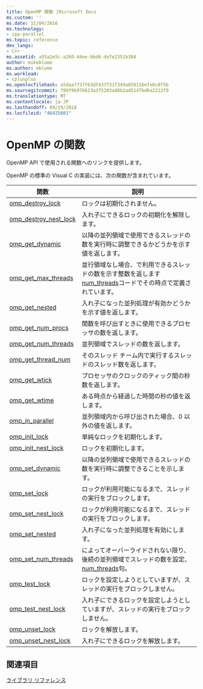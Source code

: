 ```yaml
---
title: OpenMP 関数 |Microsoft Docs
ms.custom: ''
ms.date: 11/04/2016
ms.technology:
- cpp-parallel
ms.topic: reference
dev_langs:
- C++
ms.assetid: a55a2e5c-a260-44ee-bbd6-de7e2351b384
author: mikeblome
ms.author: mblome
ms.workload:
- cplusplus
ms.openlocfilehash: a5daa7737f63df437f31f349a85811befe0c8f5b
ms.sourcegitcommit: 799f9b976623a375203ad8b2ad5147bd6a2212f0
ms.translationtype: MT
ms.contentlocale: ja-JP
ms.lasthandoff: 09/19/2018
ms.locfileid: "46425601"
---
```

# <a name="openmp-functions"></a>OpenMP の関数

OpenMP API で使用される関数へのリンクを提供します。

OpenMP の標準の Visual C の実装には、次の関数が含まれています。

|関数|説明|
|--------------|-----------------|
|[omp_destroy_lock](../../../parallel/openmp/reference/omp-destroy-lock.md)|ロックは初期化されません。|
|[omp_destroy_nest_lock](../../../parallel/openmp/reference/omp-destroy-nest-lock.md)|入れ子にできるロックの初期化を解除します。|
|[omp_get_dynamic](../../../parallel/openmp/reference/omp-get-dynamic.md)|以降の並列領域で使用できるスレッドの数を実行時に調整できるかどうかを示す値を返します。|
|[omp_get_max_threads](../../../parallel/openmp/reference/omp-get-max-threads.md)|並行領域なし場合、で利用できるスレッドの数を示す整数を返します[num_threads](../../../parallel/openmp/reference/num-threads.md)コードでその時点で定義されています。|
|[omp_get_nested](../../../parallel/openmp/reference/omp-get-nested.md)|入れ子になった並列処理が有効かどうかを示す値を返します。|
|[omp_get_num_procs](../../../parallel/openmp/reference/omp-get-num-procs.md)|関数を呼び出すときに使用できるプロセッサの数を返します。|
|[omp_get_num_threads](../../../parallel/openmp/reference/omp-get-num-threads.md)|並列領域でスレッドの数を返します。|
|[omp_get_thread_num](../../../parallel/openmp/reference/omp-get-thread-num.md)|そのスレッド チーム内で実行するスレッドのスレッド数を返します。|
|[omp_get_wtick](../../../parallel/openmp/reference/omp-get-wtick.md)|プロセッサのクロックのティック間の秒数を返します。|
|[omp_get_wtime](../../../parallel/openmp/reference/omp-get-wtime.md)|ある時点から経過した時間の秒の値を返します。|
|[omp_in_parallel](../../../parallel/openmp/reference/omp-in-parallel.md)|並列領域内から呼び出された場合、0 以外の値を返します。|
|[omp_init_lock](../../../parallel/openmp/reference/omp-init-lock.md)|単純なロックを初期化します。|
|[omp_init_nest_lock](../../../parallel/openmp/reference/omp-init-nest-lock.md)|ロックを初期化します。|
|[omp_set_dynamic](../../../parallel/openmp/reference/omp-set-dynamic.md)|以降の並列領域で使用できるスレッドの数を実行時に調整できることを示します。|
|[omp_set_lock](../../../parallel/openmp/reference/omp-set-lock.md)|ロックが利用可能になるまで、スレッドの実行をブロックします。|
|[omp_set_nest_lock](../../../parallel/openmp/reference/omp-set-nest-lock.md)|ロックが利用可能になるまで、スレッドの実行をブロックします。|
|[omp_set_nested](../../../parallel/openmp/reference/omp-set-nested.md)|入れ子になった並列処理を有効にします。|
|[omp_set_num_threads](../../../parallel/openmp/reference/omp-set-num-threads.md)|によってオーバーライドされない限り、後続の並列領域でスレッドの数を設定、 [num_threads](../../../parallel/openmp/reference/num-threads.md)句。|
|[omp_test_lock](../../../parallel/openmp/reference/omp-test-lock.md)|ロックを設定しようとしていますが、スレッドの実行をブロックしません。|
|[omp_test_nest_lock](../../../parallel/openmp/reference/omp-test-nest-lock.md)|入れ子にできるロックを設定しようとしていますが、スレッドの実行をブロックしません。|
|[omp_unset_lock](../../../parallel/openmp/reference/omp-unset-lock.md)|ロックを解放します。|
|[omp_unset_nest_lock](../../../parallel/openmp/reference/omp-unset-nest-lock.md)|入れ子にできるロックを解放します。|

## <a name="see-also"></a>関連項目

[ライブラリ リファレンス](../../../parallel/openmp/reference/openmp-library-reference.md)